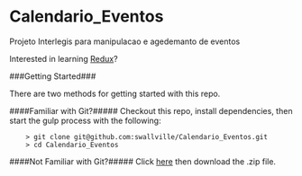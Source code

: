 # Calendario_Eventos
Projeto Interlegis para manipulacao e agedemanto de eventos

Interested in learning [Redux](https://www.udemy.com/react-redux/)?

###Getting Started###

There are two methods for getting started with this repo.

####Familiar with Git?#####
Checkout this repo, install dependencies, then start the gulp process with the following:

```
	> git clone git@github.com:swallville/Calendario_Eventos.git
	> cd Calendario_Eventos
```

####Not Familiar with Git?#####
Click [here](https://github.com/swallville/Calendario_Eventos) then download the .zip file.
